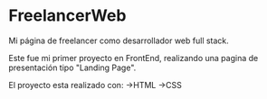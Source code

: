 # FreelancerWeb
Mi página de freelancer como desarrollador web full stack.

Este fue mi primer proyecto en FrontEnd, realizando una pagina de presentación tipo "Landing Page".

El proyecto esta realizado con:
  ->HTML
  ->CSS
